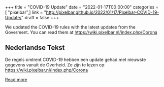+++
title = "COVID-19 Update"
date = "2022-01-17T00:00:00"
categories = [ "pixelbar",]
link = "http://pixelbar.github.io/2022/01/17/Pixelbar-COVID-19-Update/"
draft = false
+++

<p>We updated the COVID-19 rules with the latest updates from the Goverment. You can read them at  <a href="https://wiki.pixelbar.nl/index.php/Corona">https://wiki.pixelbar.nl/index.php/Corona</a></p>

<h2>Nederlandse Tekst</h2>

<p>De regels omtrent COVID-19 hebben een update gehad met nieuwste gegevens vanuit de Overheid. Ze zijn te lezen op <a href="https://wiki.pixelbar.nl/index.php/Corona">https://wiki.pixelbar.nl/index.php/Corona</a></p>

[Read more](http://pixelbar.github.io/2022/01/17/Pixelbar-COVID-19-Update/)